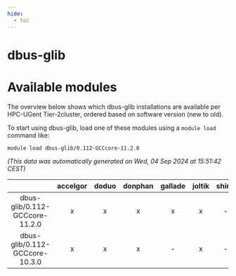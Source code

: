 ```yaml
---
hide:
  - toc
---
```


dbus-glib
=========

# Available modules


The overview below shows which dbus-glib installations are available per HPC-UGent Tier-2cluster, ordered based on software version (new to old).

To start using dbus-glib, load one of these modules using a `module load` command like:

```shell
module load dbus-glib/0.112-GCCcore-11.2.0
```

*(This data was automatically generated on Wed, 04 Sep 2024 at 15:51:42 CEST)*  

| |accelgor|doduo|donphan|gallade|joltik|shinx|skitty|
| :---: | :---: | :---: | :---: | :---: | :---: | :---: | :---: |
|dbus-glib/0.112-GCCcore-11.2.0|x|x|x|x|x|-|x|
|dbus-glib/0.112-GCCcore-10.3.0|x|x|x|-|x|-|x|
